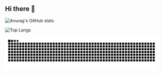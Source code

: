 ## Hi there 👋

<!--
**LP-world2002/LP-world2002** is a ✨ _special_ ✨ repository because its `README.md` (this file) appears on your GitHub profile.

Here are some ideas to get you started:

- 🔭 I’m currently working on ...
- 🌱 I’m currently learning ...
- 👯 I’m looking to collaborate on ...
- 🤔 I’m looking for help with ...
- 💬 Ask me about ...
- 📫 How to reach me: ...
- 😄 Pronouns: ...
- ⚡ Fun fact: ...
-->

![Anurag's GitHub stats](https://github-readme-stats.vercel.app/api?username=LP-world2002)


![Top Langs](https://github-readme-stats.vercel.app/api/top-langs/?username=LP-world2002)


<picture>
  <source media="(prefers-color-scheme: dark)" srcset="https://raw.githubusercontent.com/LP-world2002/LP-world2002/output/github-contribution-grid-snake-dark.svg">
  <source media="(prefers-color-scheme: light)" srcset="https://raw.githubusercontent.com/LP-world2002/LP-world2002/output/github-contribution-grid-snake.svg">
  <img alt="github contribution grid snake animation" src="https://raw.githubusercontent.com/LP-world2002/LP-world2002/output/github-contribution-grid-snake.svg">
</picture>